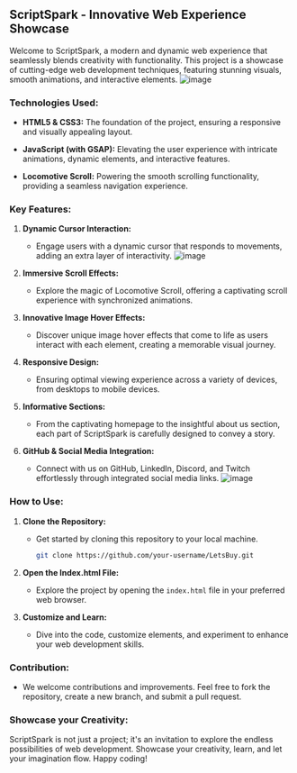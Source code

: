 ## ScriptSpark - Innovative Web Experience Showcase

Welcome to ScriptSpark, a modern and dynamic web experience that seamlessly blends creativity with functionality. This project is a showcase of cutting-edge web development techniques, featuring stunning visuals, smooth animations, and interactive elements.
![image](https://github.com/aritradey-CS/ScriptSpark/assets/81703791/253e9930-9ad2-4ea3-80bd-f35eac6049e9)


### Technologies Used:

- **HTML5 & CSS3:** The foundation of the project, ensuring a responsive and visually appealing layout.
  
- **JavaScript (with GSAP):** Elevating the user experience with intricate animations, dynamic elements, and interactive features.

- **Locomotive Scroll:** Powering the smooth scrolling functionality, providing a seamless navigation experience.

### Key Features:

1. **Dynamic Cursor Interaction:**
   - Engage users with a dynamic cursor that responds to movements, adding an extra layer of interactivity.
![image](https://github.com/aritradey-CS/ScriptSpark/assets/81703791/1b50bbe4-2b07-4952-a773-a870ccb34391)


2. **Immersive Scroll Effects:**
   - Explore the magic of Locomotive Scroll, offering a captivating scroll experience with synchronized animations.

3. **Innovative Image Hover Effects:**
   - Discover unique image hover effects that come to life as users interact with each element, creating a memorable visual journey.

4. **Responsive Design:**
   - Ensuring optimal viewing experience across a variety of devices, from desktops to mobile devices.

5. **Informative Sections:**
   - From the captivating homepage to the insightful about us section, each part of ScriptSpark is carefully designed to convey a story.

6. **GitHub & Social Media Integration:**
   - Connect with us on GitHub, LinkedIn, Discord, and Twitch effortlessly through integrated social media links.
![image](https://github.com/aritradey-CS/ScriptSpark/assets/81703791/3dcb4d52-4cdf-476e-a7b2-8e35f40721aa)


### How to Use:

1. **Clone the Repository:**
   - Get started by cloning this repository to your local machine.

     ```bash
     git clone https://github.com/your-username/LetsBuy.git
     ```

2. **Open the Index.html File:**
   - Explore the project by opening the `index.html` file in your preferred web browser.

3. **Customize and Learn:**
   - Dive into the code, customize elements, and experiment to enhance your web development skills.

### Contribution:

- We welcome contributions and improvements. Feel free to fork the repository, create a new branch, and submit a pull request.

### Showcase your Creativity:

ScriptSpark is not just a project; it's an invitation to explore the endless possibilities of web development. Showcase your creativity, learn, and let your imagination flow. Happy coding!
